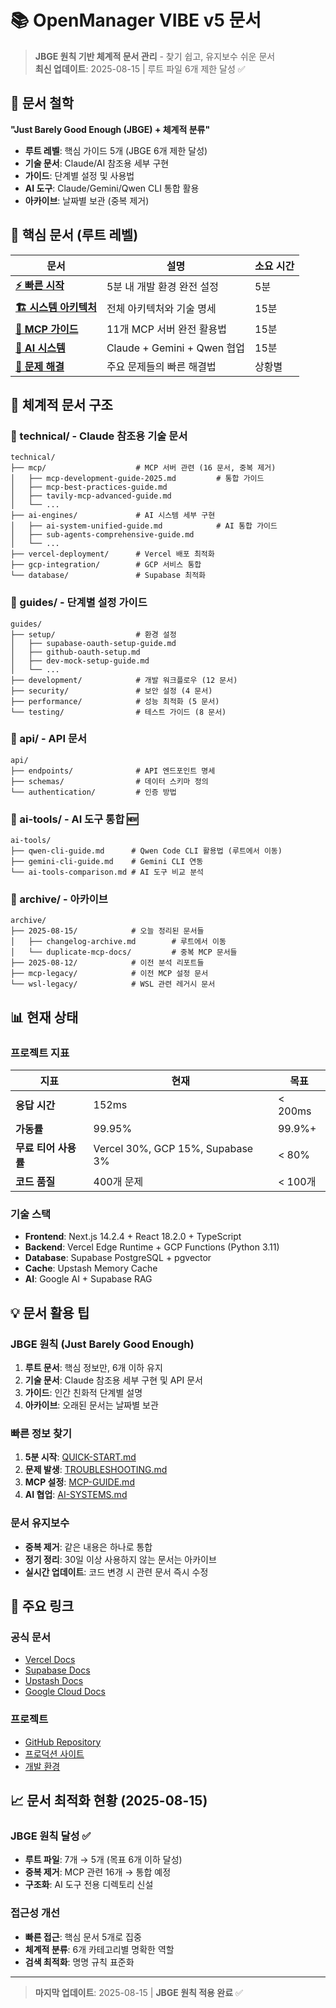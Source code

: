 # 📚 OpenManager VIBE v5 문서

> **JBGE 원칙 기반 체계적 문서 관리** - 찾기 쉽고, 유지보수 쉬운 문서  
> **최신 업데이트**: 2025-08-15 | 루트 파일 6개 제한 달성 ✅

## 🎯 문서 철학

**"Just Barely Good Enough (JBGE) + 체계적 분류"**

- **루트 레벨**: 핵심 가이드 5개 (JBGE 6개 제한 달성)
- **기술 문서**: Claude/AI 참조용 세부 구현
- **가이드**: 단계별 설정 및 사용법
- **AI 도구**: Claude/Gemini/Qwen CLI 통합 활용
- **아카이브**: 날짜별 보관 (중복 제거)

## 🚀 핵심 문서 (루트 레벨)

| 문서 | 설명 | 소요 시간 |
|------|------|-----------|
| **[⚡ 빠른 시작](./QUICK-START.md)** | 5분 내 개발 환경 완전 설정 | 5분 |
| **[🏗️ 시스템 아키텍처](./system-architecture.md)** | 전체 아키텍처와 기술 명세 | 15분 |
| **[🔌 MCP 가이드](./MCP-GUIDE.md)** | 11개 MCP 서버 완전 활용법 | 15분 |
| **[🤖 AI 시스템](./AI-SYSTEMS.md)** | Claude + Gemini + Qwen 협업 | 15분 |
| **[🚨 문제 해결](./TROUBLESHOOTING.md)** | 주요 문제들의 빠른 해결법 | 상황별 |

## 📂 체계적 문서 구조

### 📁 technical/ - Claude 참조용 기술 문서
```
technical/
├── mcp/                    # MCP 서버 관련 (16 문서, 중복 제거)
│   ├── mcp-development-guide-2025.md         # 통합 가이드
│   ├── mcp-best-practices-guide.md
│   ├── tavily-mcp-advanced-guide.md
│   └── ...
├── ai-engines/             # AI 시스템 세부 구현  
│   ├── ai-system-unified-guide.md            # AI 통합 가이드
│   ├── sub-agents-comprehensive-guide.md
│   └── ...
├── vercel-deployment/      # Vercel 배포 최적화
├── gcp-integration/        # GCP 서비스 통합
└── database/               # Supabase 최적화
```

### 📁 guides/ - 단계별 설정 가이드
```
guides/
├── setup/                  # 환경 설정
│   ├── supabase-oauth-setup-guide.md
│   ├── github-oauth-setup.md
│   ├── dev-mock-setup-guide.md
│   └── ...
├── development/            # 개발 워크플로우 (12 문서)
├── security/               # 보안 설정 (4 문서)
├── performance/            # 성능 최적화 (5 문서)
└── testing/                # 테스트 가이드 (8 문서)
```

### 📁 api/ - API 문서
```
api/
├── endpoints/              # API 엔드포인트 명세
├── schemas/                # 데이터 스키마 정의
└── authentication/         # 인증 방법
```

### 📁 ai-tools/ - AI 도구 통합 🆕
```
ai-tools/
├── qwen-cli-guide.md      # Qwen Code CLI 활용법 (루트에서 이동)
├── gemini-cli-guide.md    # Gemini CLI 연동
└── ai-tools-comparison.md # AI 도구 비교 분석
```

### 📁 archive/ - 아카이브
```
archive/
├── 2025-08-15/            # 오늘 정리된 문서들
│   ├── changelog-archive.md        # 루트에서 이동
│   └── duplicate-mcp-docs/         # 중복 MCP 문서들
├── 2025-08-12/            # 이전 분석 리포트들
├── mcp-legacy/            # 이전 MCP 설정 문서
└── wsl-legacy/            # WSL 관련 레거시 문서
```

## 📊 현재 상태

### 프로젝트 지표

| 지표                 | 현재                             | 목표    |
| -------------------- | -------------------------------- | ------- |
| **응답 시간**        | 152ms                            | < 200ms |
| **가동률**           | 99.95%                           | 99.9%+  |
| **무료 티어 사용률** | Vercel 30%, GCP 15%, Supabase 3% | < 80%   |
| **코드 품질**        | 400개 문제                       | < 100개 |

### 기술 스택

- **Frontend**: Next.js 14.2.4 + React 18.2.0 + TypeScript
- **Backend**: Vercel Edge Runtime + GCP Functions (Python 3.11)
- **Database**: Supabase PostgreSQL + pgvector
- **Cache**: Upstash Memory Cache
- **AI**: Google AI + Supabase RAG

## 💡 문서 활용 팁

### JBGE 원칙 (Just Barely Good Enough)
1. **루트 문서**: 핵심 정보만, 6개 이하 유지
2. **기술 문서**: Claude 참조용 세부 구현 및 API 문서
3. **가이드**: 인간 친화적 단계별 설명
4. **아카이브**: 오래된 문서는 날짜별 보관

### 빠른 정보 찾기
1. **5분 시작**: [QUICK-START.md](./QUICK-START.md)
2. **문제 발생**: [TROUBLESHOOTING.md](./TROUBLESHOOTING.md)
3. **MCP 설정**: [MCP-GUIDE.md](./MCP-GUIDE.md)
4. **AI 협업**: [AI-SYSTEMS.md](./AI-SYSTEMS.md)

### 문서 유지보수
- **중복 제거**: 같은 내용은 하나로 통합
- **정기 정리**: 30일 이상 사용하지 않는 문서는 아카이브
- **실시간 업데이트**: 코드 변경 시 관련 문서 즉시 수정

## 🔗 주요 링크

### 공식 문서

- [Vercel Docs](https://vercel.com/docs)
- [Supabase Docs](https://supabase.com/docs)
- [Upstash Docs](https://upstash.com/docs)
- [Google Cloud Docs](https://cloud.google.com/docs)

### 프로젝트

- [GitHub Repository](https://github.com/[your-org]/openmanager-vibe-v5)
- [프로덕션 사이트](https://your-app.vercel.app)
- [개발 환경](http://localhost:3000)

## 📈 문서 최적화 현황 (2025-08-15)

### JBGE 원칙 달성 ✅
- **루트 파일**: 7개 → 5개 (목표 6개 이하 달성)
- **중복 제거**: MCP 관련 16개 → 통합 예정
- **구조화**: AI 도구 전용 디렉토리 신설

### 접근성 개선
- **빠른 접근**: 핵심 문서 5개로 집중
- **체계적 분류**: 6개 카테고리별 명확한 역할
- **검색 최적화**: 명명 규칙 표준화

---

> **마지막 업데이트**: 2025-08-15 | **JBGE 원칙 적용 완료** ✅
